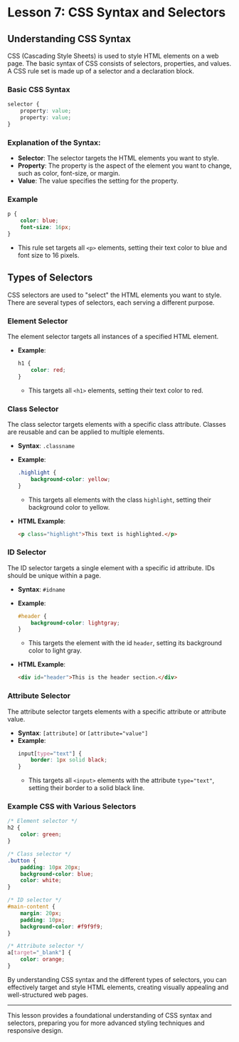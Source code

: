 # Lesson 7: CSS Syntax and Selectors

## Understanding CSS Syntax

CSS (Cascading Style Sheets) is used to style HTML elements on a web page. The basic syntax of CSS consists of selectors, properties, and values. A CSS rule set is made up of a selector and a declaration block.

### Basic CSS Syntax

```css
selector {
    property: value;
    property: value;
}
```

### Explanation of the Syntax:

- **Selector**: The selector targets the HTML elements you want to style.
- **Property**: The property is the aspect of the element you want to change, such as color, font-size, or margin.
- **Value**: The value specifies the setting for the property.

### Example

```css
p {
    color: blue;
    font-size: 16px;
}
```

- This rule set targets all `<p>` elements, setting their text color to blue and font size to 16 pixels.

## Types of Selectors

CSS selectors are used to "select" the HTML elements you want to style. There are several types of selectors, each serving a different purpose.

### Element Selector

The element selector targets all instances of a specified HTML element.

- **Example**:
  ```css
  h1 {
      color: red;
  }
  ```
  - This targets all `<h1>` elements, setting their text color to red.

### Class Selector

The class selector targets elements with a specific class attribute. Classes are reusable and can be applied to multiple elements.

- **Syntax**: `.classname`
- **Example**:
  ```css
  .highlight {
      background-color: yellow;
  }
  ```
  - This targets all elements with the class `highlight`, setting their background color to yellow.

- **HTML Example**:
  ```html
  <p class="highlight">This text is highlighted.</p>
  ```

### ID Selector

The ID selector targets a single element with a specific id attribute. IDs should be unique within a page.

- **Syntax**: `#idname`
- **Example**:
  ```css
  #header {
      background-color: lightgray;
  }
  ```
  - This targets the element with the id `header`, setting its background color to light gray.

- **HTML Example**:
  ```html
  <div id="header">This is the header section.</div>
  ```

### Attribute Selector

The attribute selector targets elements with a specific attribute or attribute value.

- **Syntax**: `[attribute]` or `[attribute="value"]`
- **Example**:
  ```css
  input[type="text"] {
      border: 1px solid black;
  }
  ```
  - This targets all `<input>` elements with the attribute `type="text"`, setting their border to a solid black line.

### Example CSS with Various Selectors

```css
/* Element selector */
h2 {
    color: green;
}

/* Class selector */
.button {
    padding: 10px 20px;
    background-color: blue;
    color: white;
}

/* ID selector */
#main-content {
    margin: 20px;
    padding: 10px;
    background-color: #f9f9f9;
}

/* Attribute selector */
a[target="_blank"] {
    color: orange;
}
```

By understanding CSS syntax and the different types of selectors, you can effectively target and style HTML elements, creating visually appealing and well-structured web pages.

---

This lesson provides a foundational understanding of CSS syntax and selectors, preparing you for more advanced styling techniques and responsive design.